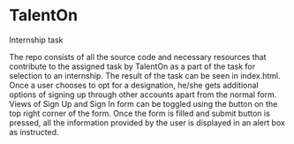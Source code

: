 TalentOn
========

Internship task

The repo consists of all the source code and necessary resources that contribute to the assigned task by TalentOn as a part of the task for selection to an internship. The result of the task can be seen in index.html. Once a user chooses to opt for a designation, he/she gets additional options of signing up through other accounts apart from the normal form. Views of Sign Up and Sign In form can be toggled using the button on the top right corner of the form. Once the form is filled and submit button is pressed, all the information provided by the user is displayed in an alert box as instructed.
